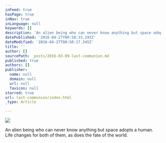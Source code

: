 ```yaml
---
inFeed: true
hasPage: true
inNav: true
inLanguage: null
keywords: []
description: 'An alien being who can never know anything but space adopts a human. Life changes for both of them, as does the fate of the world.'
datePublished: '2016-04-27T00:50:33.193Z'
dateModified: '2016-04-27T00:50:17.345Z'
title: ''
author: []
sourcePath: _posts/2016-03-09-last-communion.md
published: true
authors: []
publisher:
  name: null
  domain: null
  url: null
  favicon: null
starred: true
url: last-communion/index.html
_type: Article

---
```

![](https://the-grid-user-content.s3-us-west-2.amazonaws.com/df4fcbbd-e232-4f70-a8e5-ab27c7928a03.jpg)

An alien being who can never know anything but space adopts a human. Life changes for both of them, as does the fate of the world.